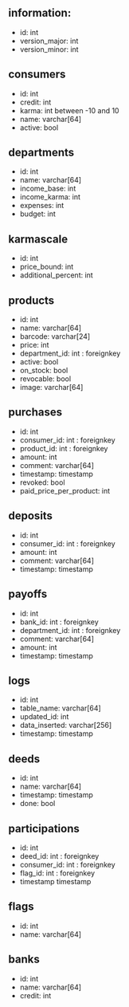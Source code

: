 ## information:

- id: int
- version_major: int
- version_minor: int


## consumers

- id: int
- credit: int
- karma: int between -10 and 10
- name: varchar[64]
- active: bool


## departments

- id: int
- name: varchar[64]
- income_base: int
- income_karma: int
- expenses: int
- budget: int


## karmascale

- id: int
- price_bound: int
- additional_percent: int


## products

- id: int
- name: varchar[64]
- barcode: varchar[24]
- price: int
- department_id: int : foreignkey
- active: bool
- on_stock: bool
- revocable: bool
- image: varchar[64]


## purchases

- id: int
- consumer_id: int : foreignkey
- product_id: int : foreignkey
- amount: int
- comment: varchar[64]
- timestamp: timestamp
- revoked: bool
- paid_price_per_product: int


## deposits

- id: int
- consumer_id: int : foreignkey
- amount: int
- comment: varchar[64]
- timestamp: timestamp


## payoffs

- id: int
- bank_id: int : foreignkey
- department_id: int : foreignkey
- comment: varchar[64]
- amount: int
- timestamp: timestamp


## logs

- id: int
- table_name: varchar[64]
- updated_id: int
- data_inserted: varchar[256]
- timestamp: timestamp


## deeds

- id: int
- name: varchar[64]
- timestamp: timestamp
- done: bool


## participations

- id: int
- deed_id: int : foreignkey
- consumer_id: int : foreignkey
- flag_id: int : foreignkey
- timestamp timestamp


## flags

- id: int
- name: varchar[64]

## banks

- id: int
- name: varchar[64]
- credit: int
